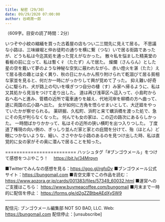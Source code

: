 ```yaml
---
title: 秘密（29/30）
date: 09/29/2020 07:00:00
author: 谷崎潤一郎
---
```


（609字。目安の読了時間：2分）

いつぞや小紋の縮緬を買った古着屋の店もつい二三間先に見えて居る。
不思議な小路は、三味線堀と仲お徒町の通りを横に繋（つな）いで居る街路であったが、どうも私は今迄其処を通った覚えがなかった。
散々私を悩ました精美堂の看板の前に立って、私は暫く彳（たたず）んで居た。
燦爛（さんらん）とした星の空を戴いて夢のような神秘な空気に蔽われながら、赤い燈火を湛（たた）えて居る夜の趣とは全く異り、秋の日にかんかん照り附けられて乾涸びて居る貧相な家並を見ると、何だか一時にがっかりして興が覚めて了った。
抑え難い好奇心に駆られ、犬が路上の匂いを嗅ぎつつ自分の棲（す）み家へ帰るように、私は又其処から見当をつけて走り出した。
道は再び浅草区へ這入って、小島町から右へ右へと進み、菅橋の近所で電車通りを越え、代地河岸を柳橋の方へ曲って、遂に両国の広小路へ出た。
女が如何に方角を悟らせまいとして、大迂廻をやっていたかが察せられる。
薬研掘、久松町、浜町と来て蠣浜橋を渡った処で、急にその先が判らなくなった。
何んでも女の家は、この辺の路次にあるらしかった。
一時間ばかりかかって、私はその近所の狭い横町を出つ入りつした。
丁度道了権現の向い側の、ぎっしり並んだ家と家との庇間を分けて、殆（ほとん）ど眼につかないような、細い、ささやかな小路のあるのを見つけ出した時、私は直覚的に女の家がその奥に潜んで居ることを知った。

=========================
ハッシュタグ「#ブンゴウメール」をつけて感想をつぶやこう！　
https://bit.ly/34Mrpyn

■Twitterでみんなの感想を見る：https://goo.gl/rgfoDv
■ブンゴウメール公式サイト：https://bungomail.com
■青空文庫でこの作品を読む：https://www.aozora.gr.jp/cards/001383/files/57349_60032.html
■運営へのご支援はこちら： https://www.buymeacoffee.com/bungomail
■月末まで一時的に配信を停止： https://forms.gle/d2gZZBtbeAEdXySW9

-------
配信元: ブンゴウメール編集部
NOT SO BAD, LLC.
Web: https://bungomail.com
配信停止：[unsubscribe]

